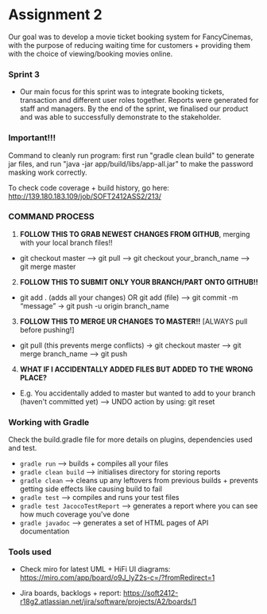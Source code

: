 # Assignment 2

Our goal was to develop a movie ticket booking system for FancyCinemas, with the purpose of reducing waiting time for customers + providing them with the choice of viewing/booking movies online.

### Sprint 3

- Our main focus for this sprint was to integrate booking tickets, transaction and different user roles together. Reports were generated for staff and managers. By the end of the sprint, we finalised our product and was able to successfully demonstrate to the stakeholder.

### Important!!!

Command to cleanly run program: first run "gradle clean build" to generate jar files, and run "java -jar app/build/libs/app-all.jar" to make the password masking work correctly.

To check code coverage + build history, go here: http://139.180.183.109/job/SOFT2412ASS2/213/

### COMMAND PROCESS

1. **FOLLOW THIS TO GRAB NEWEST CHANGES FROM GITHUB**, merging with your local branch files!!

* git checkout master --> git pull —> git checkout your_branch_name --> git merge master
 
2. **FOLLOW THIS TO SUBMIT ONLY YOUR BRANCH/PART ONTO GITHUB!!**

* git add . (adds all your changes) OR git add (file) --> git commit -m “message” → git push -u origin branch_name

3. **FOLLOW THIS TO MERGE UR CHANGES TO MASTER!!** [ALWAYS pull before pushing!]

* git pull (this prevents merge conflicts) -> git checkout master --> git merge branch_name --> git push

4. **WHAT IF I ACCIDENTALLY ADDED FILES BUT ADDED TO THE WRONG PLACE?**

* E.g. You accidentally added to master but wanted to add to your branch (haven't committed yet) --> UNDO action by using: git reset <file>
 
### Working with Gradle

Check the build.gradle file for more details on plugins, dependencies used and test.
- `gradle run` --> builds + compiles all your files
- `gradle clean build`  --> initialises directory for storing reports
- `gradle clean` --> cleans up any leftovers from previous builds + prevents getting side effects like causing build to fail
- `gradle test`  --> compiles and runs your test files
- `gradle test JacocoTestReport` --> generates a report where you can see how much coverage you've done
- `gradle javadoc` --> generates a set of HTML pages of API documentation


### Tools used

- Check miro for latest UML + HiFi UI diagrams: https://miro.com/app/board/o9J_lyZ2s-c=/?fromRedirect=1

- Jira boards, backlogs + report: https://soft2412-r18g2.atlassian.net/jira/software/projects/A2/boards/1

